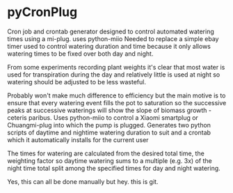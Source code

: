 # pyCronPlug

Cron job and crontab generator designed to control automated watering times using a mi-plug. uses python-miio
Needed to replace a simple ebay timer used to control watering duration and time because it only allows watering times to be fixed over both day and night.

From some experiments recording plant weights it's clear that most water is used for transpiration during the day and relatively little is used at night so watering should be adjusted to be less wasteful.

Probably won't make much difference to efficiency but the main motive is to ensure that every watering event fills the pot to saturation so the successive peaks at successive waterings will show the slope of biomass growth - ceteris paribus.
Uses python-miio to control a Xiaomi smartplug or Chuangmi-plug into which the pump is plugged.
Generates two python scripts of daytime and nightime watering duration to suit and a crontab which it automatically installs for the current user

The times for watering are calculated from the desired total time, the weighting factor so daytime watering sums to a multiple (e.g. 3x) of the night time total split among the specified times for day and night watering.

Yes, this can all be done manually but hey. this is git.
